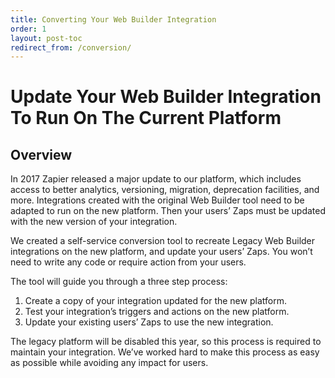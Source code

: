 ```yaml
---
title: Converting Your Web Builder Integration
order: 1
layout: post-toc
redirect_from: /conversion/
---
```



# Update Your Web Builder Integration To Run On The Current Platform

## Overview

In 2017 Zapier released a major update to our platform, which includes access to better analytics, versioning, migration, deprecation facilities, and more. Integrations created with the original Web Builder tool need to be adapted to run on the new platform. Then your users’ Zaps must be updated with the new version of your integration.

We created a self-service conversion tool to recreate Legacy Web Builder integrations on the new platform, and update your users’ Zaps. You won’t need to write any code or require action from your users.  

The tool will guide you through a three step process:

1. Create a copy of your integration updated for the new platform.
1. Test your integration’s triggers and actions on the new platform. 
1. Update your existing users’ Zaps to use the new integration. 

The legacy platform will be disabled this year, so this process is required to maintain your integration. We’ve worked hard to make this process as easy as possible while avoiding any impact for users.